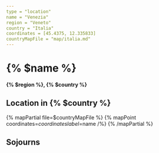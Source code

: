 ```yaml
---
type = "location"
name = "Venezia"
region = "Veneto"
country = "Italia"
coordinates = [45.4375, 12.335833]
countryMapFile = "map/italia.md"
---
```


# {% $name %}

**{% $region %}, {% $country %}**

## Location in {% $country %}

{% mapPartial file=$countryMapFile %}
  {% mapPoint coordinates=$coordinates label=$name /%}
{% /mapPartial %}

## Sojourns
